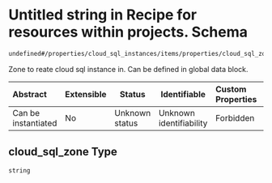 # Untitled string in Recipe for resources within projects. Schema

```txt
undefined#/properties/cloud_sql_instances/items/properties/cloud_sql_zone
```

Zone to reate cloud sql instance in. Can be defined in global data block.


| Abstract            | Extensible | Status         | Identifiable            | Custom Properties | Additional Properties | Access Restrictions | Defined In                                                              |
| :------------------ | ---------- | -------------- | ----------------------- | :---------------- | --------------------- | ------------------- | ----------------------------------------------------------------------- |
| Can be instantiated | No         | Unknown status | Unknown identifiability | Forbidden         | Allowed               | none                | [resources.schema.json\*](resources.schema.json "open original schema") |

## cloud_sql_zone Type

`string`
